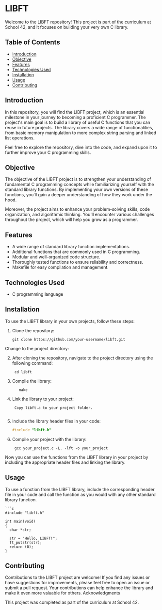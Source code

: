 # LIBFT
Welcome to the LIBFT repository! This project is part of the curriculum at School 42, and it focuses on building your very own C library.

## Table of Contents
- [Introduction](#introduction)
- [Objective](#objective)
- [Features](#features)
- [Technologies Used](#technologies-used)
- [Installation](#installation)
- [Usage](#usage)
- [Contributing](#contributing)

## Introduction

In this repository, you will find the LIBFT project, which is an essential milestone in your journey to becoming a proficient C programmer. The project's main goal is to build a library of useful C functions that you can reuse in future projects. The library covers a wide range of functionalities, from basic memory manipulation to more complex string parsing and linked list operations.

Feel free to explore the repository, dive into the code, and expand upon it to further improve your C programming skills.

## Objective

The objective of the LIBFT project is to strengthen your understanding of fundamental C programming concepts while familiarizing yourself with the standard library functions. By implementing your own versions of these functions, you'll gain a deeper understanding of how they work under the hood.

Moreover, the project aims to enhance your problem-solving skills, code organization, and algorithmic thinking. You'll encounter various challenges throughout the project, which will help you grow as a programmer.

## Features

- A wide range of standard library function implementations.
- Additional functions that are commonly used in C programming.
- Modular and well-organized code structure.
- Thoroughly tested functions to ensure reliability and correctness.
- Makefile for easy compilation and management.

## Technologies Used

- C programming language

## Installation

To use the LIBFT library in your own projects, follow these steps:

1. Clone the repository:
   ```shell
   git clone https://github.com/your-username/libft.git
Change to the project directory:

2. After cloning the repository, navigate to the project directory using the following command:

   ```shell
    cd libft

3. Compile the library:
   ```shell
      make

4. Link the library to your project:

   ```shell
    Copy libft.a to your project folder.
    
5. Include the library header files in your code:

    ```c
    #include "libft.h"

6. Compile your project with the library:

   ```shell
    gcc your_project.c -L. -lft -o your_project

Now you can use the functions from the LIBFT library in your project by including the appropriate header files and linking the library.

## Usage

To use a function from the LIBFT library, include the corresponding header file in your code and call the function as you would with any other standard library function.
 
    ```c
    #include "libft.h"

    int main(void) 
    {
      char *str;

      str = "Hello, LIBFT!";
      ft_putstr(str);
      return (0);
    }

## Contributing

Contributions to the LIBFT project are welcome! If you find any issues or have suggestions for improvements, please feel free to open an issue or submit a pull request. Your contributions can help enhance the library and make it even more valuable for others.
Acknowledgments

This project was completed as part of the curriculum at School 42.
